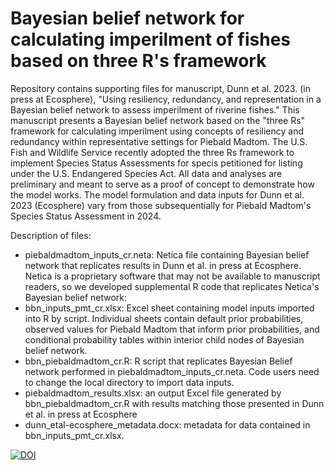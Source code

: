 # Bayesian belief network for calculating imperilment of fishes based on three R's framework
Repository contains supporting files for manuscript, Dunn et al. 2023. (in press at Ecosphere), "Using resiliency, redundancy, and representation in a Bayesian belief network to assess imperilment of riverine fishes." This manuscript presents a Bayesian belief network based on the "three Rs" framework for calculating imperilment using concepts of resiliency and redundancy within representative settings for Piebald Madtom. The U.S. Fish and Wildlife Service recently adopted the three Rs framework to implement Species Status Assessments for specis petitioned for listing under the U.S. Endangered Species Act. All data and analyses are preliminary and meant to serve as a proof of concept to demonstrate how the model works. The model formulation and data inputs for Dunn et al. 2023 (Ecosphere) vary from those subsequentially for Piebald Madtom's Species Status Assessment in 2024.

Description of files:
- piebaldmadtom_inputs_cr.neta: Netica file containing Bayesian belief network that replicates results in Dunn et al. in press at Ecosphere. Netica is a proprietary software that may not be available to manuscript readers, so we developed supplemental R code that replicates Netica's Bayesian belief network:
- bbn_inputs_pmt_cr.xlsx: Excel sheet containing model inputs imported into R by script. Individual sheets contain default prior probabilities, observed values for Piebald Madtom that inform prior probabilities, and conditional probability tables within interior child nodes of Bayesian belief network.
- bbn_piebaldmadtom_cr.R: R script that replicates Bayesian Belief network performed in piebaldmadtom_inputs_cr.neta. Code users need to change the local directory to import data inputs.
- piebaldmadtom_results.xlsx: an output Excel file generated by bbn_piebaldmadtom_cr.R with results matching those presented in Dunn et al. in press at Ecosphere
- dunn_etal-ecosphere_metadata.docx: metadata for data contained in bbn_inputs_pmt_cr.xlsx.



[![DOI](https://zenodo.org/badge/513950438.svg)](https://zenodo.org/badge/latestdoi/513950438)

